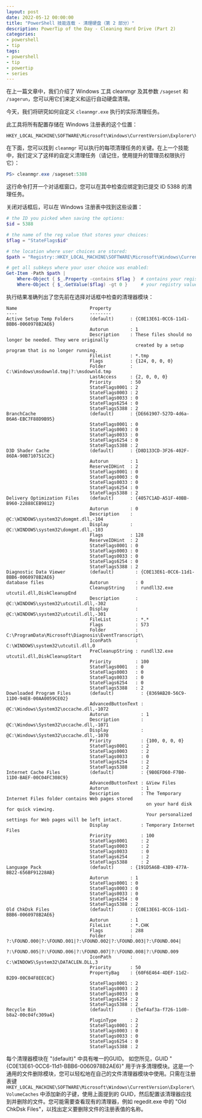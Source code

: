 ```yaml
---
layout: post
date: 2022-05-12 00:00:00
title: "PowerShell 技能连载 - 清理硬盘（第 2 部分）"
description: PowerTip of the Day - Cleaning Hard Drive (Part 2)
categories:
- powershell
- tip
tags:
- powershell
- tip
- powertip
- series
---
```

在上一篇文章中，我们介绍了 Windows 工具 cleanmgr 及其参数 `/sageset` 和 `/sagerun`，您可以用它们来定义和运行自动硬盘清理。

今天，我们将研究如何自定义 `cleanmgr.exe` 执行的实际清理任务。

此工具将所有配置存储在 Windows 注册表的这个位置：

    HKEY_LOCAL_MACHINE\SOFTWARE\Microsoft\Windows\CurrentVersion\Explorer\VolumeCaches

在下面，您可以找到 `cleanmgr` 可以执行的每项清理任务的关键。在上一个技能中，我们定义了这样的自定义清理任务（请记住，使用提升的管理员权限执行它）：

```powershell
PS> cleanmgr.exe /sageset:5388
```

这行命令打开一个对话框窗口，您可以在其中检查应绑定到已提交 ID 5388 的清理任务。

关闭对话框后，可以在 Windows 注册表中找到这些设置：

```powershell
# the ID you picked when saving the options:
$id = 5388

# the name of the reg value that stores your choices:
$flag = "StateFlags$id"

# the location where user choices are stored:
$path = "Registry::HKEY_LOCAL_MACHINE\SOFTWARE\Microsoft\Windows\CurrentVersion\Explorer\VolumeCaches\*"

# get all subkeys where your user choice was enabled:
Get-Item -Path $path |
    Where-Object { $_.Property -contains $flag }  # contains your registry value (StateFlags5388)
    Where-Object { $_.GetValue($flag) -gt 0 }     # your registry value contains a number greater than 0
```

执行结果准确列出了您先前在选择对话框中检查的清理器模块：

    Name                           Property
    ----                           --------
    Active Setup Temp Folders      (default)      : {C0E13E61-0CC6-11d1-BBB6-0060978B2AE6}
                                   Autorun        : 1
                                   Description    : These files should no longer be needed. They were originally
                                                    created by a setup program that is no longer running.
                                   FileList       : *.tmp
                                   Flags          : {124, 0, 0, 0}
                                   Folder         : C:\Windows\msdownld.tmp|?:\msdownld.tmp
                                   LastAccess     : {2, 0, 0, 0}
                                   Priority       : 50
                                   StateFlags0001 : 2
                                   StateFlags0003 : 2
                                   StateFlags0033 : 0
                                   StateFlags6254 : 0
                                   StateFlags5388 : 2
    BranchCache                    (default)      : {DE661907-527D-4d6a-B6A6-EBC7F88D9B95}
                                   StateFlags0001 : 0
                                   StateFlags0003 : 0
                                   StateFlags0033 : 0
                                   StateFlags6254 : 0
                                   StateFlags5388 : 2
    D3D Shader Cache               (default)      : {D8D133CD-3F26-402F-86DA-90B710751C2C}
                                   Autorun        : 1
                                   ReserveIDHint  : 2
                                   StateFlags0001 : 0
                                   StateFlags0003 : 0
                                   StateFlags0033 : 0
                                   StateFlags6254 : 0
                                   StateFlags5388 : 2
    Delivery Optimization Files    (default)      : {4057C1AD-A51F-40BB-B960-22888CEB9812}
                                   Autorun        : 0
                                   Description    : @C:\WINDOWS\system32\domgmt.dll,-104
                                   Display        : @C:\WINDOWS\system32\domgmt.dll,-103
                                   Flags          : 128
                                   ReserveIDHint  : 2
                                   StateFlags0001 : 0
                                   StateFlags0003 : 0
                                   StateFlags0033 : 0
                                   StateFlags6254 : 0
                                   StateFlags5388 : 2
    Diagnostic Data Viewer         (default)        : {C0E13E61-0CC6-11d1-BBB6-0060978B2AE6}
    database files                 Autorun          : 0
                                   CleanupString    : rundll32.exe utcutil.dll,DiskCleanupEnd
                                   Description      : @C:\WINDOWS\system32\utcutil.dll,-302
                                   Display          : @C:\WINDOWS\system32\utcutil.dll,-301
                                   FileList         : *.*
                                   Flags            : 573
                                   Folder           : C:\ProgramData\Microsoft\Diagnosis\EventTranscript\
                                   IconPath         : C:\WINDOWS\system32\utcutil.dll,0
                                   PreCleanupString : rundll32.exe utcutil.dll,DiskCleanupStart
                                   Priority         : 100
                                   StateFlags0001   : 0
                                   StateFlags0003   : 0
                                   StateFlags0033   : 0
                                   StateFlags6254   : 0
                                   StateFlags5388   : 2
    Downloaded Program Files       (default)          : {8369AB20-56C9-11D0-94E8-00AA0059CE02}
                                   AdvancedButtonText : @C:\Windows\System32\occache.dll,-1072
                                   Autorun            : 1
                                   Description        : @C:\Windows\System32\occache.dll,-1071
                                   Display            : @C:\Windows\System32\occache.dll,-1070
                                   Priority           : {100, 0, 0, 0}
                                   StateFlags0001     : 2
                                   StateFlags0003     : 2
                                   StateFlags0033     : 0
                                   StateFlags6254     : 2
                                   StateFlags5388     : 2
    Internet Cache Files           (default)          : {9B0EFD60-F7B0-11D0-BAEF-00C04FC308C9}
                                   AdvancedButtonText : &View Files
                                   Autorun            : 1
                                   Description        : The Temporary Internet Files folder contains Web pages stored
                                                        on your hard disk for quick viewing.
                                                        Your personalized settings for Web pages will be left intact.
                                   Display            : Temporary Internet Files
                                   Priority           : 100
                                   StateFlags0001     : 2
                                   StateFlags0003     : 2
                                   StateFlags0033     : 0
                                   StateFlags6254     : 2
                                   StateFlags5388     : 2
    Language Pack                  (default)      : {191D5A6B-43B9-477A-BB22-656BF91228AB}
                                   Autorun        : 1
                                   StateFlags0001 : 0
                                   StateFlags0003 : 0
                                   StateFlags0033 : 0
                                   StateFlags6254 : 0
                                   StateFlags5388 : 2
    Old ChkDsk Files               (default)      : {C0E13E61-0CC6-11d1-BBB6-0060978B2AE6}
                                   Autorun        : 1
                                   FileList       : *.CHK
                                   Flags          : 288
                                   Folder         : ?:\FOUND.000|?:\FOUND.001|?:\FOUND.002|?:\FOUND.003|?:\FOUND.004|
                                                    ?:\FOUND.005|?:\FOUND.006|?:\FOUND.007|?:\FOUND.008|?:\FOUND.009
                                   IconPath       : C:\WINDOWS\System32\DATACLEN.DLL,3
                                   Priority       : 50
                                   PropertyBag    : {60F6E464-4DEF-11d2-B2D9-00C04F8EEC8C}
                                   StateFlags0001 : 2
                                   StateFlags0003 : 2
                                   StateFlags0033 : 0
                                   StateFlags6254 : 2
                                   StateFlags5388 : 2
    Recycle Bin                    (default)      : {5ef4af3a-f726-11d0-b8a2-00c04fc309a4}
                                   PluginType     : 2
                                   StateFlags0001 : 2
                                   StateFlags0003 : 0
                                   StateFlags0033 : 0
                                   StateFlags6254 : 0
                                   StateFlags5388 : 2

每个清理器模块在 "(default)" 中具有唯一的GUID。 如您所见，GUID "{C0E13E61-0CC6-11d1-BBB6-0060978B2AE6}" 用于许多清理模块。这是一个通用的文件删除模块，您可以轻松地在自己的文件清理器模块中使用。只需在注册表键 `HKEY_LOCAL_MACHINE\SOFTWARE\Microsoft\Windows\CurrentVersion\Explorer\VolumeCaches` 中添加新的子键，使用上面提到的 GUID，然后配置该清理器应找到并删除的文件。您可能需要查看现有的清理器，例如 regedit.exe 中的 "Old ChkDsk Files"，以找出定义要删除文件的注册表值的名称。

<!--本文国际来源：[Cleaning Hard Drive (Part 2)](https://community.idera.com/database-tools/powershell/powertips/b/tips/posts/cleaning-hard-drive-part-2)-->

